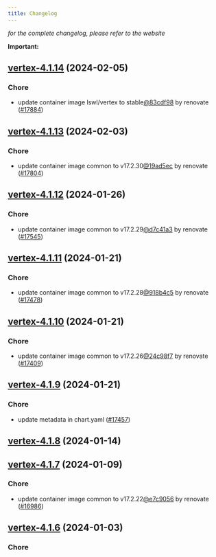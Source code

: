 ```yaml
---
title: Changelog
---
```



*for the complete changelog, please refer to the website*

**Important:**




















## [vertex-4.1.14](https://github.com/truecharts/charts/compare/vertex-4.1.13...vertex-4.1.14) (2024-02-05)

### Chore



- update container image lswl/vertex to stable[@83cdf98](https://github.com/83cdf98) by renovate ([#17884](https://github.com/truecharts/charts/issues/17884))


## [vertex-4.1.13](https://github.com/truecharts/charts/compare/vertex-4.1.12...vertex-4.1.13) (2024-02-03)

### Chore



- update container image common to v17.2.30[@19ad5ec](https://github.com/19ad5ec) by renovate ([#17804](https://github.com/truecharts/charts/issues/17804))


## [vertex-4.1.12](https://github.com/truecharts/charts/compare/vertex-4.1.11...vertex-4.1.12) (2024-01-26)

### Chore



- update container image common to v17.2.29[@d7c41a3](https://github.com/d7c41a3) by renovate ([#17545](https://github.com/truecharts/charts/issues/17545))


## [vertex-4.1.11](https://github.com/truecharts/charts/compare/vertex-4.1.10...vertex-4.1.11) (2024-01-21)

### Chore



- update container image common to v17.2.28[@918b4c5](https://github.com/918b4c5) by renovate ([#17478](https://github.com/truecharts/charts/issues/17478))


## [vertex-4.1.10](https://github.com/truecharts/charts/compare/vertex-4.1.9...vertex-4.1.10) (2024-01-21)

### Chore



- update container image common to v17.2.26[@24c98f7](https://github.com/24c98f7) by renovate ([#17409](https://github.com/truecharts/charts/issues/17409))


## [vertex-4.1.9](https://github.com/truecharts/charts/compare/vertex-4.1.8...vertex-4.1.9) (2024-01-21)

### Chore



- update metadata in chart.yaml ([#17457](https://github.com/truecharts/charts/issues/17457))


## [vertex-4.1.8](https://github.com/truecharts/charts/compare/vertex-4.1.7...vertex-4.1.8) (2024-01-14)




## [vertex-4.1.7](https://github.com/truecharts/charts/compare/vertex-4.1.6...vertex-4.1.7) (2024-01-09)

### Chore



- update container image common to v17.2.22[@e7c9056](https://github.com/e7c9056) by renovate ([#16986](https://github.com/truecharts/charts/issues/16986))


## [vertex-4.1.6](https://github.com/truecharts/charts/compare/vertex-4.1.5...vertex-4.1.6) (2024-01-03)

### Chore
